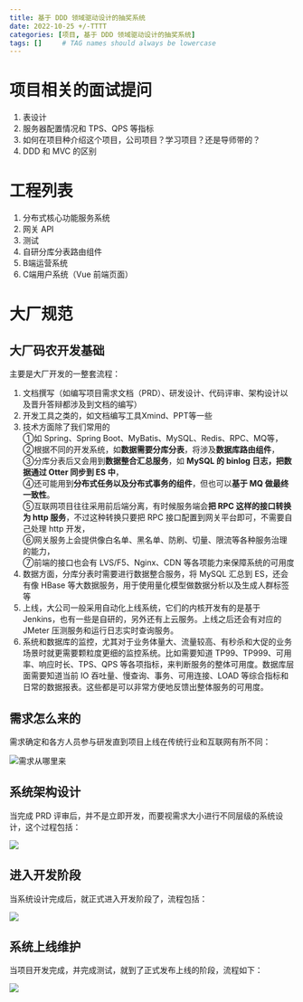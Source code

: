 ```yaml
---
title: 基于 DDD 领域驱动设计的抽奖系统
date: 2022-10-25 +/-TTTT
categories: [项目, 基于 DDD 领域驱动设计的抽奖系统]
tags: []     # TAG names should always be lowercase
---
```


# 项目相关的面试提问
1. 表设计
2. 服务器配置情况和 TPS、QPS 等指标
3. 如何在项目种介绍这个项目，公司项目？学习项目？还是导师带的？
4. DDD 和 MVC 的区别

# 工程列表
1. 分布式核心功能服务系统
2. 网关 API
3. 测试
4. 自研分库分表路由组件
5. B端运营系统
6. C端用户系统（Vue 前端页面）

# 大厂规范
## 大厂码农开发基础
主要是大厂开发的一整套流程：

1. 文档撰写（如编写项目需求文档（PRD）、研发设计、代码评审、架构设计以及晋升答辩都涉及到文档的编写）
2. 开发工具之类的，如文档编写工具Xmind、PPT等一些
3. 技术方面除了我们常用的<br>
①如 Spring、Spring Boot、MyBatis、MySQL、Redis、RPC、MQ等，<br>
②根据不同的开发系统，如**数据需要分库分表**，将涉及**数据库路由组件**，<br>
③分库分表后又会用到**数据整合汇总服务**，如 **MySQL 的 binlog 日志，把数据通过 Otter 同步到 ES 中**，<br>
④还可能用到**分布式任务以及分布式事务的组件**，但也可以**基于 MQ 做最终一致性**。<br>
⑤互联网项目往往采用前后端分离，有时候服务端会**把 RPC 这样的接口转换为 http 服务**，不过这种转换只要把 RPC 接口配置到网关平台即可，不需要自己处理 http 开发，<br>
⑥网关服务上会提供像白名单、黑名单、防刷、切量、限流等各种服务治理的能力，<br>
⑦前端的接口也会有 LVS/F5、Nginx、CDN 等各项能力来保障系统的可用度<br>
4. 数据方面，分库分表时需要进行数据整合服务，将 MySQL 汇总到 ES，还会有像 HBase 等大数据服务，用于使用量化模型做数据分析以及生成人群标签等
5. 上线，大公司一般采用自动化上线系统，它们的内核开发有的是基于 Jenkins，也有一些是自研的，另外还有上云服务。上线之后还会有对应的 JMeter 压测服务和运行日志实时查询服务。
6. 系统和数据库的监控，尤其对于业务体量大、流量较高、有秒杀和大促的业务场景时就更需要颗粒度更细的监控系统。比如需要知道 TP99、TP999、可用率、响应时长、TPS、QPS 等各项指标，来判断服务的整体可用度。数据库层面需要知道当前 IO 吞吐量、慢查询、事务、可用连接、LOAD 等综合指标和日常的数据报表。这些都是可以非常方便地反馈出整体服务的可用度。

## 需求怎么来的
需求确定和各方人员参与研发直到项目上线在传统行业和互联网有所不同：

![需求从哪里来](https://cdn.jsdelivr.net/gh/Casflawed/img-host@master/blog/202210271643780.png)

## 系统架构设计
当完成 PRD 评审后，并不是立即开发，而要视需求大小进行不同层级的系统设计，这个过程包括：

![](https://cdn.jsdelivr.net/gh/Casflawed/img-host@master/blog/202210271656894.png)

## 进入开发阶段
当系统设计完成后，就正式进入开发阶段了，流程包括：

![](https://cdn.jsdelivr.net/gh/Casflawed/img-host@master/blog/202210271702352.png)

## 系统上线维护
当项目开发完成，并完成测试，就到了正式发布上线的阶段，流程如下：

![](https://cdn.jsdelivr.net/gh/Casflawed/img-host@master/blog/202210271706976.png)